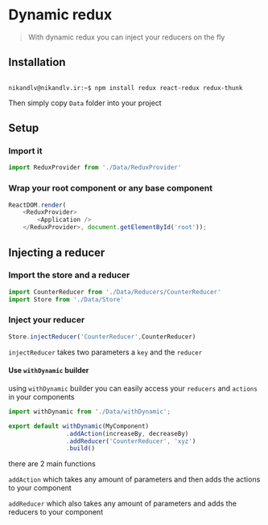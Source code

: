 # Dynamic redux

> With dynamic redux you can inject your reducers on the fly

## Installation

```console

nikandlv@nikandlv.ir:~$ npm install redux react-redux redux-thunk

```

Then simply copy `Data` folder into your project

## Setup

### Import it

```javascript
import ReduxProvider from './Data/ReduxProvider'
```

### Wrap your root component or any base component

```javascript
ReactDOM.render(
    <ReduxProvider>
        <Application />
    </ReduxProvider>, document.getElementById('root'));
```

## Injecting a reducer

### Import the store and a reducer

```javascript
import CounterReducer from './Data/Reducers/CounterReducer'
import Store from './Data/Store'
```

### Inject your reducer

```javascript
Store.injectReducer('CounterReducer',CounterReducer)
```

`injectReducer` takes two parameters a `key` and the `reducer`

#### Use `withDynamic` builder

using `withDynamic` builder you can easily access your `reducers` and `actions` in your components

```javascript
import withDynamic from './Data/withDynamic';

export default withDynamic(MyComponent)
                .addAction(increaseBy, decreaseBy)
                .addReducer('CounterReducer', 'xyz')
                .build()
```

there are 2 main functions

`addAction` which takes any amount of parameters and then adds the actions to your component

`addReducer` which also takes any amount of parameters and adds the reducers to your component
